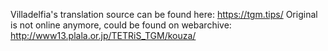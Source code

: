 Villadelfia's translation source can be found here: https://tgm.tips/
Original is not online anymore, could be found on webarchive: http://www13.plala.or.jp/TETRiS_TGM/kouza/
